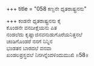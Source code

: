 +++
title = "058 ಕಣ್ಡನೇ ಧೃತರಾಷ್ಟ್ರನನು"

+++
ಕಂಡನೇ ಧೃತರಾಷ್ಟ್ರನನು ಕೈ  
ಕೊಂಡನೇ ವನದೀಕ್ಷೆಯನು ಪಿತ  
ನಂಡಲೆದು ಕೃಷ್ಣಾಜಿನವನುಡುಗೊರೆಯನಿತ್ತನಲೆ  
ಚಂಡಿಗೊಂಡರೆ ನನಗೆ ನಿನ್ನಿನ  
ಭಂಡತನ ಬಾರದಲೆ ವನವಾ  
ಖಂಡಲಪ್ರಸ್ಥವಲೆ ನಿನಗಿನ್ನೆಂದಳಿಂದುಮುಖಿ   ॥58॥